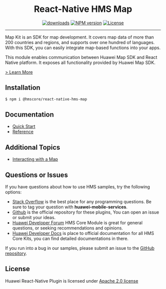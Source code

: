 <p align="center">
  <h1 align="center">React-Native HMS Map</h1>
</p>


<p align="center">
  <a href="https://www.npmjs.com/package/@hmscore/react-native-hms-map"><img src="https://img.shields.io/npm/dm/@hmscore/react-native-hms-map?color=%23007EC6&style=for-the-badge" alt="downloads"></a>
  <a href="https://www.npmjs.com/package/@hmscore/react-native-hms-map"><img src="https://img.shields.io/npm/v/@hmscore/react-native-hms-map?color=%23ed2a1c&style=for-the-badge" alt="NPM version"></a>
  <a href="./LICENCE"><img src="https://img.shields.io/npm/l/@hmscore/react-native-hms-map.svg?color=%3bcc62&style=for-the-badge" alt="License"></a>
</p>

----

Map Kit is an SDK for map development. It covers map data of more than 200 countries and regions, and supports over one hundred of languages. With this SDK, you can easily integrate map-based functions into your apps.

This module enables communication between Huawei Map SDK and React Native platform. It exposes all functionality provided by Huawei Map SDK.

[> Learn More](https://developer.huawei.com/consumer/en/doc/development/HMS-Plugin-Guides/introduction-0000001050143001?ha_source=hms1)

## Installation

```bash
$ npm i @hmscore/react-native-hms-map
```

## Documentation

- [Quick Start](https://developer.huawei.com/consumer/en/doc/development/HMS-Plugin-Guides/preparedevenv-0000001050032222?ha_source=hms1)
- [Reference](https://developer.huawei.com/consumer/en/doc/development/HMS-Plugin-References/overview-0000001062710399?ha_source=hms1)

## Additional Topics
- [Interacting with a Map](https://developer.huawei.com/consumer/en/doc/development/HMS-Plugin-Guides/interactmap-0000001050032236?ha_source=hms1)

## Questions or Issues

If you have questions about how to use HMS samples, try the following options:
- [Stack Overflow](https://stackoverflow.com/questions/tagged/huawei-mobile-services) is the best place for any programming questions. Be sure to tag your question with **huawei-mobile-services**.
- [Github](https://github.com/HMS-Core/hms-react-native-plugin) is the official repository for these plugins, You can open an issue or submit your ideas.
- [Huawei Developer Forum](https://forums.developer.huawei.com/forumPortal/en/home?fid=0101187876626530001&ha_source=hms1) HMS Core Module is great for general questions, or seeking recommendations and opinions.
- [Huawei Developer Docs](https://developer.huawei.com/consumer/en/doc/overview/HMS-Core-Plugin?ha_source=hms1) is place to official documentation for all HMS Core Kits, you can find detailed documentations in there.

If you run into a bug in our samples, please submit an issue to the [GitHub repository](https://github.com/HMS-Core/hms-react-native-plugin).

## License

Huawei React-Native Plugin is licensed under [Apache 2.0 license](LICENCE)